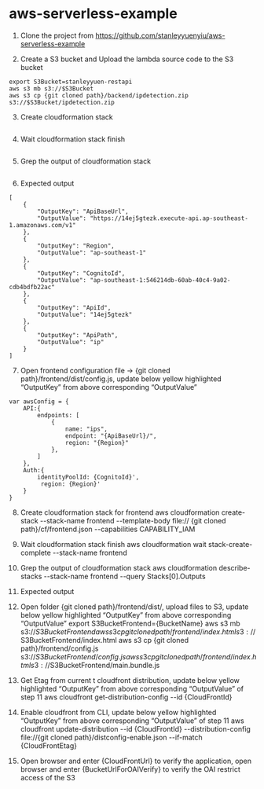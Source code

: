 # aws-serverless-example

1.	Clone the project from https://github.com/stanleyyuenyiu/aws-serverless-example

2.	Create a S3 bucket and Upload the lambda source code to the S3 bucket
```export AWS_DEFAULT_REGION=ap-southeast-1
export S3Bucket=stanleyyuen-restapi
aws s3 mb s3://$S3Bucket
aws s3 cp {git cloned path}/backend/ipdetection.zip s3://$S3Bucket/ipdetection.zip
```
3.	Create cloudformation stack
```aws cloudformation create-stack --stack-name backend --template-body file://cloudformation.json --capabilities CAPABILITY_IAM --parameters ParameterKey=S3Bucket,ParameterValue=$S3Bucket
```
4.	Wait cloudformation stack finish
```aws cloudformation wait stack-create-complete --stack-name backend
```
5.	Grep the output of cloudformation stack
```aws cloudformation describe-stacks --stack-name backend --query Stacks[0].Outputs
```
6.	Expected output
```
[
    {
        "OutputKey": "ApiBaseUrl",
        "OutputValue": "https://14ej5gtezk.execute-api.ap-southeast-1.amazonaws.com/v1"
    },
    {
        "OutputKey": "Region",
        "OutputValue": "ap-southeast-1"
    },
    {
        "OutputKey": "CognitoId",
        "OutputValue": "ap-southeast-1:546214db-60ab-40c4-9a02-cdb4bdfb22ac"
    },
    {
        "OutputKey": "ApiId",
        "OutputValue": "14ej5gtezk"
    },
    {
        "OutputKey": "ApiPath",
        "OutputValue": "ip"
    }
]
```
7.	Open frontend configuration file -> {git cloned path}/frontend/dist/config.js, update below yellow  highlighted “OutputKey” from above corresponding “OutputValue”
```
var awsConfig = {
	API:{
		endpoints: [
            {
                name: "ips",
                endpoint: "{ApiBaseUrl}/",
                region: "{Region}"
            },
        ]
	},
	Auth:{
		identityPoolId: {CognitoId}', 
         region: {Region}'
	}
}
```
8.	Create cloudformation stack for frontend
aws cloudformation create-stack --stack-name frontend --template-body file:// {git cloned path}/cf/frontend.json --capabilities CAPABILITY_IAM 

9.	Wait cloudformation stack finish
aws cloudformation wait stack-create-complete --stack-name frontend

10.	Grep the output of cloudformation stack
aws cloudformation describe-stacks --stack-name frontend --query Stacks[0].Outputs

11.	Expected output


12.	Open folder {git cloned path}/frontend/dist/, upload files to S3, update below yellow highlighted “OutputKey” from above corresponding “OutputValue”
export S3BucketFrontend={BucketName}
aws s3 mb s3://$S3BucketFrontend
aws s3 cp {git cloned path}/frontend/index.html s3://$S3BucketFrontend/index.html
aws s3 cp {git cloned path}/frontend/config.js s3://$S3BucketFrontend/config.js
aws s3 cp {git cloned path}/frontend/index.html s3://$S3BucketFrontend/main.bundle.js

13.	Get Etag from current t cloudfront distribution, update below yellow highlighted “OutputKey” from above corresponding “OutputValue” of step 11
aws cloudfront get-distribution-config --id {CloudFrontId}

14.	Enable cloudfront from CLI, update below yellow highlighted “OutputKey” from above corresponding “OutputValue” of step 11
aws cloudfront update-distribution --id {CloudFrontId} --distribution-config file://{git cloned path}/distconfig-enable.json --if-match {CloudFrontEtag}

15.	Open browser and enter {CloudFrontUrl} to verify the application, open browser and enter {BucketUrlForOAIVerify} to verify the OAI restrict access of the S3

